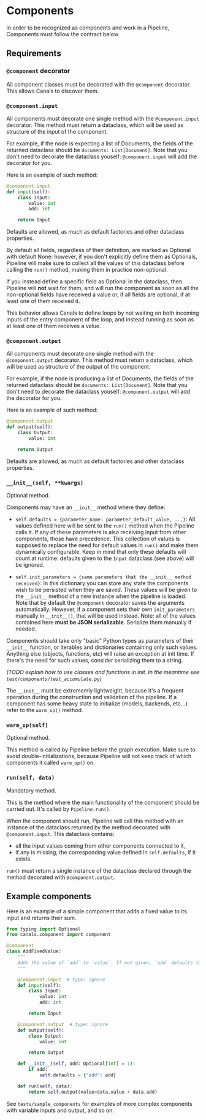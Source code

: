 # Components

In order to be recognized as components and work in a Pipeline, Components must follow the contract below.

## Requirements

### `@component` decorator

All component classes must be decorated with the `@component` decorator. This allows Canals to discover them.

### `@component.input`

All components must decorate one single method with the `@component.input` decorator. This method must return a dataclass, which will be used as structure of the input of the component.

For example, if the node is expecting a list of Documents, the fields of the returned dataclass should be `documents: List[Document]`. Note that you don't need to decorate the dataclass youself: `@component.input` will add the decorator for you.

Here is an example of such method:

```python
@component.input
def input(self):
    class Input:
        value: int
        add: int

    return Input
```

Defaults are allowed, as much as default factories and other dataclass properties.

By default all fields, regardless of their definition, are marked as Optional with default None: however, if you don't
explicitly define them as Optionals, Pipeline will make sure to collect all the values of this dataclass before
calling the `run()` method, making them in practice non-optional.

If you instead define a specific field as Optional in the dataclass, then Pipeline will **not** wait for them, and will
run the component as soon as all the non-optional fields have received a value or, if all fields are optional, if at
least one of them received it.

This behavior allows Canals to define loops by not waiting on both incoming inputs of the entry component of the loop,
and instead running as soon as at least one of them receives a value.

### `@component.output`

All components must decorate one single method with the `@component.output` decorator. This method must return a dataclass, which will be used as structure of the output of the component.

For example, if the node is producing a list of Documents, the fields of the returned dataclass should be `documents: List[Document]`. Note that you don't need to decorate the dataclass youself: `@component.output` will add the decorator for you.

Here is an example of such method:

```python
@component.output
def output(self):
    class Output:
        value: int

    return Output
```

Defaults are allowed, as much as default factories and other dataclass properties.

### `__init__(self, **kwargs)`

Optional method.

Components may have an `__init__` method where they define:

- `self.defaults = {parameter_name: parameter_default_value, ...}`:
    All values defined here will be sent to the `run()` method when the Pipeline calls it.
    If any of these parameters is also receiving input from other components, those have precedence.
    This collection of values is supposed to replace the need for default values in `run()` and make them
    dynamically configurable. Keep in mind that only these defaults will count at runtime: defaults given to
    the `Input` dataclass (see above) will be ignored.

- `self.init_parameters = {same parameters that the __init__ method received}`:
    In this dictionary you can store any state the components wish to be persisted when they are saved.
    These values will be given to the `__init__` method of a new instance when the pipeline is loaded.
    Note that by default the `@component` decorator saves the arguments automatically.
    However, if a component sets their own `init_parameters` manually in `__init__()`, that will be used instead.
    Note: all of the values contained here **must be JSON serializable**. Serialize them manually if needed.

Components should take only "basic" Python types as parameters of their `__init__` function, or iterables and
dictionaries containing only such values. Anything else (objects, functions, etc) will raise an exception at init
time. If there's the need for such values, consider serializing them to a string.

_(TODO explain how to use classes and functions in init. In the meantime see `test/components/test_accumulate.py`)_

The `__init__` must be extrememly lightweight, because it's a frequent operation during the construction and
validation of the pipeline. If a component has some heavy state to initialize (models, backends, etc...) refer to
the `warm_up()` method.


### `warm_up(self)`

Optional method.

This method is called by Pipeline before the graph execution. Make sure to avoid double-initializations,
because Pipeline will not keep track of which components it called `warm_up()` on.


### `run(self, data)`

Mandatory method.

This is the method where the main functionality of the component should be carried out. It's called by
`Pipeline.run()`.

When the component should run, Pipeline will call this method with an instance of the dataclass returned by the method decorated with `@component.input`. This dataclass contains:

- all the input values coming from other components connected to it,
- if any is missing, the corresponding value defined in `self.defaults`, if it exists.

`run()` must return a single instance of the dataclass declared through the method decorated with `@component.output`.


## Example components

Here is an example of a simple component that adds a fixed value to its input and returns their sum.

```python
from typing import Optional
from canals.component import component

@component
class AddFixedValue:
    """
    Adds the value of `add` to `value`. If not given, `add` defaults to 1.
    """

    @component.input  # type: ignore
    def input(self):
        class Input:
            value: int
            add: int

        return Input

    @component.output  # type: ignore
    def output(self):
        class Output:
            value: int

        return Output

    def __init__(self, add: Optional[int] = 1):
        if add:
            self.defaults = {"add": add}

    def run(self, data):
        return self.output(value=data.value + data.add)
```

See `tests/sample_components` for examples of more complex components with variable inputs and output, and so on.
